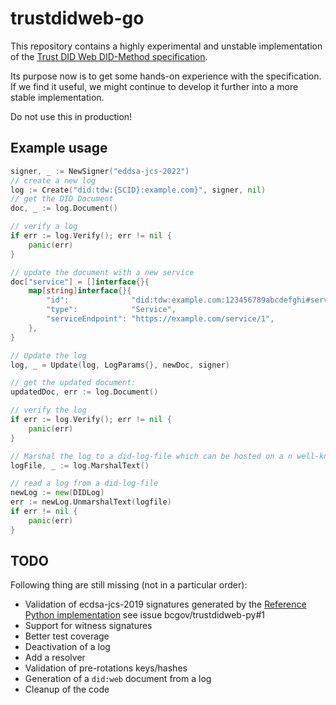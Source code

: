 # trustdidweb-go

This repository contains a highly experimental and unstable implementation of the [Trust DID Web DID-Method specification](https://bcgov.github.io/trustdidweb/).

Its purpose now is to get some hands-on experience with the specification. If we find it useful, we might continue to develop it further into a more stable implementation.

Do not use this in production!

## Example usage

```go
signer, _ := NewSigner("eddsa-jcs-2022")
// create a new log
log := Create("did:tdw:{SCID}:example.com}", signer, nil)
// get the DID Document
doc, _ := log.Document()

// verify a log
if err := log.Verify(); err != nil {
    panic(err)
}

// update the document with a new service
doc["service"] = []interface{}{
    map[string]interface{}{
        "id":              "did:tdw:example.com:123456789abcdefghi#service-1",
        "type":            "Service",
        "serviceEndpoint": "https://example.com/service/1",
    },
}

// Update the log
log, _ = Update(log, LogParams{}, newDoc, signer)

// get the updated document:
updatedDoc, err := log.Document()

// verify the log
if err := log.Verify(); err != nil {
    panic(err)
}

// Marshal the log to a did-log-file which can be hosted on a n well-known endpoint
logFile, _ := log.MarshalText()

// read a log from a did-log-file
newLog := new(DIDLog)
err := newLog.UnmarshalText(logfile)
if err != nil {
    panic(err)
}
```

## TODO

Following thing are still missing (not in a particular order):

- Validation of ecdsa-jcs-2019 signatures generated by the [Reference Python implementation](https://github.com/bcgov/trustdidweb-py) see issue bcgov/trustdidweb-py#1
- Support for witness signatures
- Better test coverage
- Deactivation of a log
- Add a resolver
- Validation of pre-rotations keys/hashes
- Generation of a `did:web` document from a log
- Cleanup of the code
